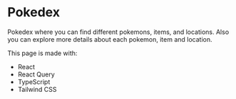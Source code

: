 # Pokedex

Pokedex where you can find different pokemons, items, and locations. Also you can explore more details about each pokemon, item and location.

This page is made with:

* React
* React Query
* TypeScript
* Tailwind CSS

